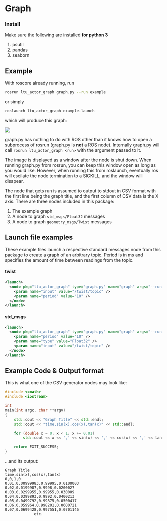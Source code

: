 # Graph

### Install

Make sure the following are installed **for python 3**

1. psutil
2. pandas
3. seaborn

## Example

With roscore already running, run

```sh
rosrun ltu_actor_graph graph.py --run example
```

or simply

```sh
roslaunch ltu_actor_graph example.launch
```

which will produce this graph:

![](doc/example.png)

graph.py has nothing to do with ROS other than it knows how to open a subprocess of rosrun (graph.py is **not** a ROS node). Internally graph.py will call `rosrun ltu_actor_graph <run>` with the argument passed to it.

The image is displayed as a window after the node is shut down. When running graph.py from rosrun, you can keep this window open as long as you would like. However, when running this from roslaunch, eventually ros will escilate the node termination to a SIGKILL, and the window will disapear.

The node that gets run is assumed to output to stdout in CSV format with the first line being the graph title, and the first column of CSV data is the X axis. There are three nodes included in this package:

 1. The example graph
 2. A node to graph `std_msgs/Float32` messages
 3. A node to graph `geometry_msgs/Twist` messages

## Launch file examples

These example files launch a respective standard messages node from this package to create a graph of an arbitrary topic. Period is in ms and specifies the amount of time between readings from the topic.

#### twist
```xml
<launch>
  <node pkg="ltu_actor_graph" type="graph.py" name="graph" args="--run twist">
    <param name="input" value="/twist/topic" />
    <param name="period" value="10" />
  </node>
</launch>
```

#### std\_msgs
```xml
<launch>
  <node pkg="ltu_actor_graph" type="graph.py" name="graph" args="--run std_msgs">
    <param name="period" value="10" />
    <param name="type" value="Float32" />
    <param name="input" value="/twist/topic" />
  </node>
</launch>
```

## Example Code & Output format

This is what one of the CSV generator nodes may look like:

```c++
#include <cmath>
#include <iostream>

int
main(int argc, char **argv)
{
    std::cout << "Graph Title" << std::endl;
    std::cout << "time,sin(x),cos(x),tan(x)" << std::endl;

    for (double x = 0; x < 1; x += 0.01)
        std::cout << x << ',' << sin(x) << ',' << cos(x) << ',' << tan(x) << std::endl;

    return EXIT_SUCCESS;
}
```

...and its output:

```CSV
Graph Title
time,sin(x),cos(x),tan(x)
0,0,1,0
0.01,0.00999983,0.99995,0.0100003
0.02,0.0199987,0.9998,0.0200027
0.03,0.0299955,0.99955,0.030009
0.04,0.0399893,0.9992,0.0400213
0.05,0.0499792,0.99875,0.0500417
0.06,0.059964,0.998201,0.0600721
0.07,0.0699428,0.997551,0.0701146
             etc.
```
